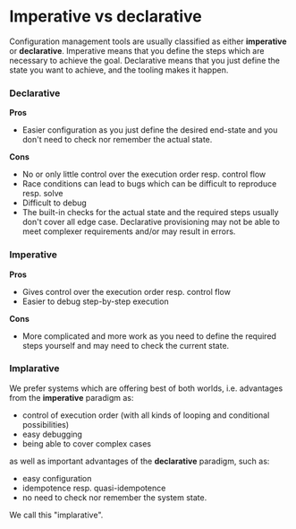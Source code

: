 # Imperative vs declarative

Configuration management tools are usually classified as either **imperative** or **declarative**.
Imperative means that you define the steps which are necessary to achieve the goal.
Declarative means that you just define the state you want to achieve, and the tooling makes it happen.

### Declarative

**Pros**
* Easier configuration as you just define the desired end-state 
  and you don't need to check nor remember the actual state. 


**Cons**

* No or only little control over the execution order resp. control flow
* Race conditions can lead to bugs which can be difficult to reproduce resp. solve
* Difficult to debug
* The built-in checks for the actual state and the required steps usually don't cover all edge case.
  Declarative provisioning may not be able to meet complexer requirements and/or may result in errors.


### Imperative

**Pros**
* Gives control over the execution order resp. control flow
* Easier to debug step-by-step execution

**Cons**

* More complicated and more work as you need to define the required steps yourself and may need to check the current state.


### Implarative

We prefer systems which are offering best of both worlds, i.e. advantages from the **imperative** paradigm as:
* control of execution order (with all kinds of looping and conditional possibilities)
* easy debugging
* being able to cover complex cases

as well as important advantages of the **declarative** paradigm, such as:
* easy configuration
* idempotence resp. quasi-idempotence
* no need to check nor remember the system state.

We call this "implarative".